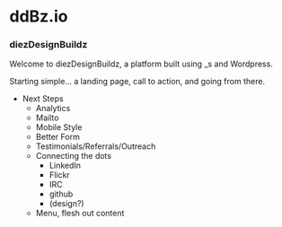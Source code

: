 # ddBz.io
### diezDesignBuildz

Welcome to diezDesignBuildz, a platform built using _s and Wordpress. 

Starting simple... a landing page, call to action, and going from there.

* Next Steps
  * Analytics
  * Mailto
  * Mobile Style
  * Better Form
  * Testimonials/Referrals/Outreach
  * Connecting the dots
    * LinkedIn
    * Flickr
    * IRC
    * github
    * (design?)
  * Menu, flesh out content

